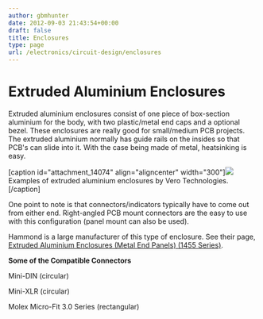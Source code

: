 ```yaml
---
author: gbmhunter
date: 2012-09-03 21:43:54+00:00
draft: false
title: Enclosures
type: page
url: /electronics/circuit-design/enclosures
---
```


# Extruded Aluminium Enclosures




Extruded aluminium enclosures consist of one piece of box-section aluminium for the body, with two plastic/metal end caps and a optional bezel. These enclosures are really good for small/medium PCB projects. The extruded aluminium normally has guide rails on the insides so that PCB's can slide into it. With the case being made of metal, heatsinking is easy.


[caption id="attachment_14074" align="aligncenter" width="300"][![](http://blog.mbedded.ninja/wp-content/uploads/2012/09/extruded-aluminium-enclosures-eurocard-pcb.jpg)
](http://blog.mbedded.ninja/wp-content/uploads/2012/09/extruded-aluminium-enclosures-eurocard-pcb.jpg) Examples of extruded aluminium enclosures by Vero Technologies.[/caption]


One point to note is that connectors/indicators typically have to come out from either end. Right-angled PCB mount connectors are the easy to use with this configuration (panel mount can also be used).




Hammond is a large manufacturer of this type of enclosure. See their page, [Extruded Aluminium Enclosures (Metal End Panels) (1455 Series)](http://www.hammondmfg.com/1455.htm).




**Some of the Compatible Connectors**




Mini-DIN (circular)




Mini-XLR (circular)




Molex Micro-Fit 3.0 Series (rectangular)
